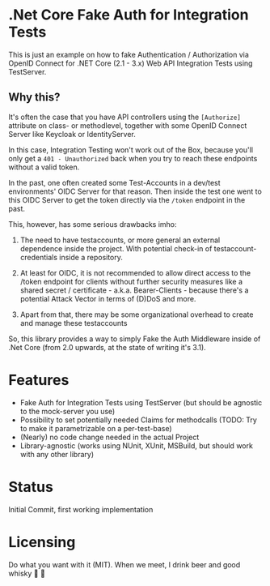 # .Net Core Fake Auth for Integration Tests
This is just an example on how to fake Authentication / Authorization via OpenID Connect for .NET Core (2.1 - 3.x) Web API Integration Tests using TestServer.

## Why this?
It's often the case that you have API controllers using the `[Authorize] ` attribute on class- or methodlevel, together with some OpenID Connect Server like Keycloak or IdentityServer.

In this case, Integration Testing won't work out of the Box, because you'll only get a `401 - Unauthorized` back when you try to reach these endpoints without a valid token. 

In the past, one often created some Test-Accounts in a dev/test environments' OIDC Server for that reason. Then inside the test one went to this OIDC Server to get the token directly via the `/token` endpoint in the past. 

This, however, has some serious drawbacks imho:
1) The need to have testaccounts, or more general an external dependence inside the project. With potential check-in of testaccount-credentials inside a repository.

2) At least for OIDC, it is not recommended to allow direct access to the /token endpoint for clients without further security measures like a shared secret / certificate - a.k.a. Bearer-Clients -  because there's a potential Attack Vector in terms of (D)DoS and more.
 
3) Apart from that, there may be some organizational overhead to create and manage these testaccounts

So, this library provides a way to simply Fake the Auth Middleware inside of .Net Core (from 2.0 upwards, at the state of writing it's 3.1). 

# Features
* Fake Auth for Integration Tests using TestServer (but should be agnostic to the mock-server you use)
* Possibility to set potentially needed Claims for methodcalls (TODO: Try to make it parametrizable on a per-test-base)
* (Nearly) no code change needed in the actual Project
* Library-agnostic (works using NUnit, XUnit, MSBuild, but should work with any other library)

# Status
Initial Commit, first working implementation

# Licensing
Do what you want with it (MIT). When we meet, I drink beer and good whisky :beers: :grimacing:

